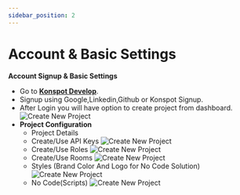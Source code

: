 ```yaml
---
sidebar_position: 2
---
```


# Account & Basic Settings

**Account Signup & Basic Settings**

- Go to **[Konspot Develop](https://develop.konspot.com)**.
- Signup using Google,Linkedin,Github or Konspot Signup.
- After Login you will have option to create project from dashboard.
  ![Create New Project](/img/tutorial/new-project.png)
- **Project Configuration** 
	- Project Details
	- Create/Use API Keys
	  ![Create New Project](/img/tutorial/api-keys.png)
	- Create/Use Roles
	  ![Create New Project](/img/tutorial/roles.png)
	- Create/Use Rooms
	  ![Create New Project](/img/tutorial/rooms.png)
	- Styles (Brand Color And Logo for No Code Solution)
	  ![Create New Project](/img/tutorial/styles.png)
	- No Code(Scripts) 
	  ![Create New Project](/img/tutorial/launch.png)